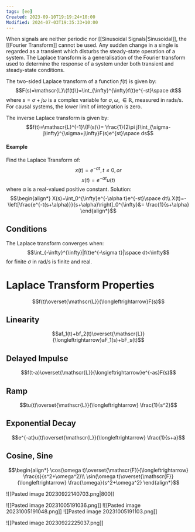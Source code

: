 ```yaml
---
tags: [ee]
Created: 2023-09-10T19:19:24+10:00
Modified: 2024-07-03T19:35:33+10:00
---
```

When signals are neither periodic nor [[Sinusoidal Signals|Sinusoidal]], the [[Fourier Transform]] cannot be used. Any sudden change in a single is regarded as a transient which disturbs the steady-state operation of a system. The Laplace transform is a generalisation of the Fourier transform used to determine the response of a system under both transient and steady-state conditions.

The two-sided Laplace transform of a function $f(t)$ is given by:
$$F(s)=\mathscr{L}\{f(t)\}=\int_{\infty}^{\infty}f(t)e^{-st}\space dt$$
where $s=\sigma+j\omega$ is a complex variable for $\sigma, \omega,\in \mathbb{R}$, measured in rads/s. For causal systems, the lower limit of integration is zero. 

The inverse Laplace transform is given by:   
$$f(t)=\mathscr{L}^{-1}\{F(s)\}= \frac{1}{2\pi j}\int_{\sigma-j\infty}^{\sigma+j\infty}F(s)e^{st}\space ds$$
#### Example
Find the Laplace Transform of:
$$x(t)=e^{-\alpha t},t\leq0,or$$
$$x(t)=e^{-\alpha t}u(t)$$
where $\alpha$ is a real-valued positive constant.
Solution:
$$\begin{align*}
X(s)=\int_0^{\infty}e^{-\alpha t}e^{-st}\space dt\\
X(t)=- \left[\frac{e^{-t(s+\alpha)}}{s+\alpha}\right]_0^{\infty}&= \frac{1}{s+\alpha}
\end{align*}$$
## Conditions 
The Laplace transform converges when:
$$\int_{-\infty}^{\infty}|f(t)e^{-\sigma t}|\space dt<\infty$$
for finite $\sigma$ in rad/s is finite and real.
# Laplace Transform Properties
$$f(t)\overset{\mathscr{L}}{\longleftrightarrow}F(s)$$
## Linearity 
$$af_1(t)+bf_2(t)\overset{\mathscr{L}}{\longleftrightarrow}aF_1(s)+bF_s(t)$$
## Delayed Impulse
$$f(t-a)\overset{\mathscr{L}}{\longleftrightarrow}e^{-as}F(s)$$
## Ramp
$$tu(t)\overset{\mathscr{L}}{\longleftrightarrow} \frac{1}{s^2}$$
## Exponential Decay
$$e^{-at}u(t)\overset{\mathscr{L}}{\longleftrightarrow} \frac{1}{s+a}$$
## Cosine, Sine
$$\begin{align*}
\cos(\omega t)\overset{\mathscr{F}}{\longleftrightarrow} \frac{s}{s^2+\omega^2}\\
\sin(\omega t)\overset{\mathscr{F}}{\longleftrightarrow} \frac{\omega}{s^2+\omega^2}
\end{align*}$$

![[Pasted image 20230922140703.png|800]]

![[Pasted image 20231005191036.png]]
![[Pasted image 20231005191048.png]]
![[Pasted image 20231005191103.png]]

 
![[Pasted image 20230922225037.png]]
